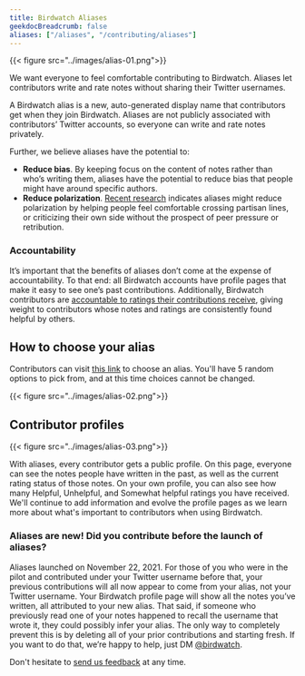 ```yaml
---
title: Birdwatch Aliases
geekdocBreadcrumb: false
aliases: ["/aliases", "/contributing/aliases"]
---
```


{{< figure src="../images/alias-01.png">}}

We want everyone to feel comfortable contributing to Birdwatch. Aliases let contributors write and rate notes without sharing their Twitter usernames.

A Birdwatch alias is a new, auto-generated display name that contributors get when they join Birdwatch. Aliases are not publicly associated with contributors’ Twitter accounts, so everyone can write and rate notes privately.

Further, we believe aliases have the potential to:

- **Reduce bias**. By keeping focus on the content of notes rather than who’s writing them, aliases have the potential to reduce bias that people might have around specific authors.
- **Reduce polarization**. [Recent research](https://twitter.com/chris_bail/status/1379453587558952960?s=20) indicates aliases might reduce polarization by helping people feel comfortable crossing partisan lines, or criticizing their own side without the prospect of peer pressure or retribution.

### Accountability

It’s important that the benefits of aliases don’t come at the expense of accountability. To that end: all Birdwatch accounts have profile pages that make it easy to see one’s past contributions. Additionally, Birdwatch contributors are [accountable to ratings their contributions receive](https://twitter.com/birdwatch/status/1404519791394758657), giving weight to contributors whose notes and ratings are consistently found helpful by others.

## How to choose your alias

Contributors can visit [this link](https://twitter.com/i/birdwatch/u/me) to choose an alias. You'll have 5 random options to pick from, and at this time choices cannot be changed.

{{< figure src="../images/alias-02.png">}}

## Contributor profiles

{{< figure src="../images/alias-03.png">}}

With aliases, every contributor gets a public profile. On this page, everyone can see the notes people have written in the past, as well as the current rating status of those notes. On your own profile, you can also see how many Helpful, Unhelpful, and Somewhat helpful ratings you have received. We'll continue to add information and evolve the profile pages as we learn more about what's important to contributors when using Birdwatch.

### Aliases are new! Did you contribute before the launch of aliases?

Aliases launched on November 22, 2021. For those of you who were in the pilot and contributed under your Twitter username before that, your previous contributions will all now appear to come from your alias, not your Twitter username. Your Birdwatch profile page will show all the notes you’ve written, all attributed to your new alias. That said, if someone who previously read one of your notes happened to recall the username that wrote it, they could possibly infer your alias. The only way to completely prevent this is by deleting all of your prior contributions and starting fresh. If you want to do that, we’re happy to help, just DM [@birdwatch](http://twitter.com/birdwatch).

Don't hesitate to [send us feedback](http://twitter.com/birdwatch) at any time.
